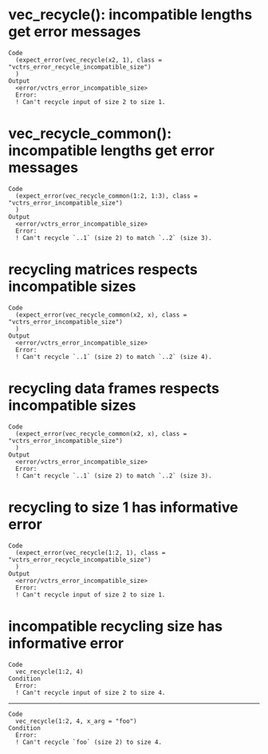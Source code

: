 # vec_recycle(): incompatible lengths get error messages

    Code
      (expect_error(vec_recycle(x2, 1), class = "vctrs_error_recycle_incompatible_size")
      )
    Output
      <error/vctrs_error_incompatible_size>
      Error:
      ! Can't recycle input of size 2 to size 1.

# vec_recycle_common(): incompatible lengths get error messages

    Code
      (expect_error(vec_recycle_common(1:2, 1:3), class = "vctrs_error_incompatible_size")
      )
    Output
      <error/vctrs_error_incompatible_size>
      Error:
      ! Can't recycle `..1` (size 2) to match `..2` (size 3).

# recycling matrices respects incompatible sizes

    Code
      (expect_error(vec_recycle_common(x2, x), class = "vctrs_error_incompatible_size")
      )
    Output
      <error/vctrs_error_incompatible_size>
      Error:
      ! Can't recycle `..1` (size 2) to match `..2` (size 4).

# recycling data frames respects incompatible sizes

    Code
      (expect_error(vec_recycle_common(x2, x), class = "vctrs_error_incompatible_size")
      )
    Output
      <error/vctrs_error_incompatible_size>
      Error:
      ! Can't recycle `..1` (size 2) to match `..2` (size 3).

# recycling to size 1 has informative error

    Code
      (expect_error(vec_recycle(1:2, 1), class = "vctrs_error_recycle_incompatible_size")
      )
    Output
      <error/vctrs_error_incompatible_size>
      Error:
      ! Can't recycle input of size 2 to size 1.

# incompatible recycling size has informative error

    Code
      vec_recycle(1:2, 4)
    Condition
      Error:
      ! Can't recycle input of size 2 to size 4.

---

    Code
      vec_recycle(1:2, 4, x_arg = "foo")
    Condition
      Error:
      ! Can't recycle `foo` (size 2) to size 4.

